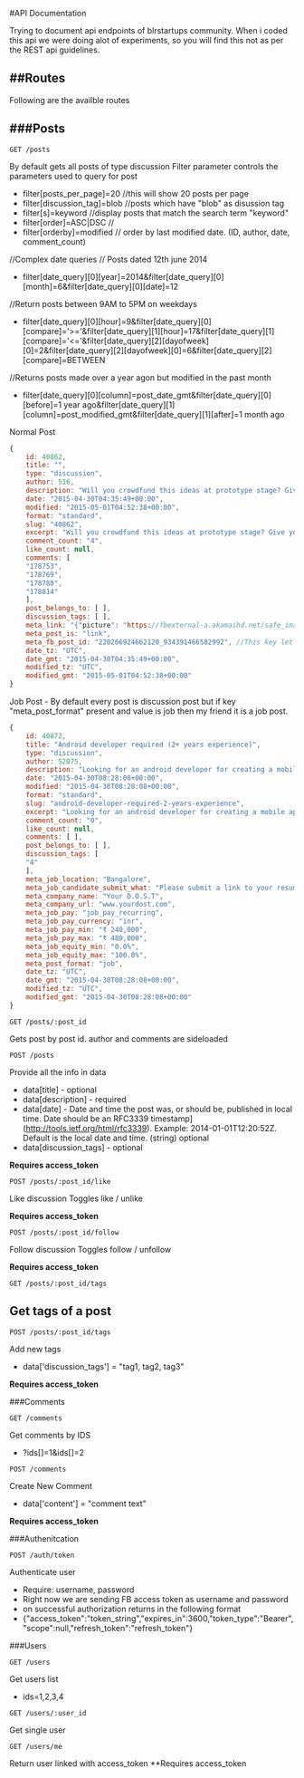 #API Documentation

Trying to document api endpoints of blrstartups community. When i coded this api we were doing alot of experiments, so you will find this not as per the REST api guidelines.

##Routes
---

Following are the availble routes 

###Posts
---
```
GET /posts
```

By default gets all posts of type discussion
Filter parameter controls the parameters used to query for post

* filter[posts_per_page]=20 //this will show 20 posts per page
* filter[discussion_tag]=blob //posts which have "blob" as disussion tag
* filter[s]=keyword //display posts that match the search term "keyword"
* filter[order]=ASC|DSC //
* filter[orderby]=modified // order by last modified date. (ID, author, date, comment_count)

//Complex date queries
// Posts dated 12th june 2014
* filter[date_query][0][year]=2014&filter[date_query][0][month]=6&filter[date_query][0][date]=12

//Return posts between 9AM to 5PM on weekdays
* filter[date_query][0][hour]=9&filter[date_query][0][compare]='>='&filter[date_query][1][hour]=17&filter[date_query][1][compare]='<='&filter[date_query][2][dayofweek][0]=2&filter[date_query][2][dayofweek][0]=6&filter[date_query][2][compare]=BETWEEN

//Returns posts made over a year agon but modified in the past month
* filter[date_query][0][column]=post_date_gmt&filter[date_query][0][before]=1 year ago&filter[date_query][1][column]=post_modified_gmt&filter[date_query][1][after]=1 month ago

Normal Post
```javascript
{
    id: 40862,
    title: "",
    type: "discussion",
    author: 516,
    description: "Will you crowdfund this ideas at prototype stage? Give your views &amp; what validations will you look for before putting your credit card",
    date: "2015-04-30T04:35:49+00:00",
    modified: "2015-05-01T04:52:38+00:00",
    format: "standard",
    slug: "40862",
    excerpt: "Will you crowdfund this ideas at prototype stage? Give your views &amp; what validations will you look for before putting your credit card 26 Innovative Ideas By School Students That Will Blow Your Mind Away! These young geniuses could't wait to grow old to innovate something, so they started early. See these amazing 26 innovations [&hellip;]",
    comment_count: "4",
    like_count: null,
    comments: [
    "178753",
    "178769",
    "178788",
    "178814"
    ],
    post_belongs_to: [ ],
    discussion_tags: [ ], 
    meta_link: "{"picture": "https://fbexternal-a.akamaihd.net/safe_image.php?d=AQBxCPU48Fq2bjWW&w=130&h=130&url=http%3A%2F%2Fwww.thebetterindia.com%2Fwp-content%2Fuploads%2F2014%2F06%2FBULB-REMOVER.png&cfs=1&sx=573&sy=0&sw=627&sh=627", "description": "These young geniuses could't wait to grow old to innovate something, so they started early. See these amazing 26 innovations by school students across India.", "caption": "www.thebetterindia.com", "source": null, "link": "http://www.thebetterindia.com/11596/ignite-innovations/", "name": "26 Innovative Ideas By School Students That Will Blow Your Mind Away!"}",
    meta_post_is: "link",
    meta_fb_post_id: "220266924662120_934391466582992", //This key let us know that this post is present in fb too.
    date_tz: "UTC",
    date_gmt: "2015-04-30T04:35:49+00:00",
    modified_tz: "UTC",
    modified_gmt: "2015-05-01T04:52:38+00:00"
}
```

Job Post - By default every post is discussion post but if key "meta_post_format" present and value is job then my friend it is a job post.

```javascript
{
    id: 40872,
    title: "Android developer required (2+ years experience)",
    type: "discussion",
    author: 52075,
    description: "Looking for an android developer for creating a mobile app from scratch, for our startup Your D.O.S.T (www.yourdost.com). Your D.O.S.T is more than a business for us and is very close to our heart. We are IIT, IIM alumus with 5+ years of experience, passionate about the idea and have left our jobs to start this venture. We are looking for hardworking individuals who believe in the idea and will be equally passionate to work in a startup culture. We are looking for people with past experience in building android apps.",
    date: "2015-04-30T08:28:08+00:00",
    modified: "2015-04-30T08:28:08+00:00",
    format: "standard",
    slug: "android-developer-required-2-years-experience",
    excerpt: "Looking for an android developer for creating a mobile app from scratch, for our startup Your D.O.S.T (www.yourdost.com). Your D.O.S.T is more than a business for us and is very close to our heart. We are IIT, IIM alumus with 5+ years of experience, passionate about the idea and have left our jobs to start [&hellip;]",
    comment_count: "0",
    like_count: null,
    comments: [ ],
    post_belongs_to: [ ],
    discussion_tags: [
    "4"
    ],
    meta_job_location: "Bangalore",
    meta_job_candidate_submit_what: "Please submit a link to your resume and a short note on the relevant past experience (links to the mobile apps created in the past)",
    meta_company_name: "Your D.O.S.T",
    meta_company_url: "www.yourdost.com",
    meta_job_pay: "job_pay_recurring",
    meta_job_pay_currency: "inr",
    meta_job_pay_min: "₹ 240,000",
    meta_job_pay_max: "₹ 480,000",
    meta_job_equity_min: "0.0%",
    meta_job_equity_max: "100.0%",
    meta_post_format: "job",
    date_tz: "UTC",
    date_gmt: "2015-04-30T08:28:08+00:00",
    modified_tz: "UTC",
    modified_gmt: "2015-04-30T08:28:08+00:00"
}
```

```
GET /posts/:post_id
```

Gets post by post id.
author and comments are sideloaded

```
POST /posts
```

Provide all the info in data 
* data[title] - optional
* data[description] - required
* data[date] - Date and time the post was, or should be, published in local time. Date should be an RFC3339    timestamp](http://tools.ietf.org/html/rfc3339). Example: 2014-01-01T12:20:52Z. Default is the local date and time. (string) optional
* data[discussion_tags] - optional 

**Requires access_token**

```
POST /posts/:post_id/like
```

Like discussion
Toggles like / unlike

**Requires access_token**

```
POST /posts/:post_id/follow
```

Follow discussion
Toggles follow / unfollow

**Requires access_token**

```
GET /posts/:post_id/tags
```

Get tags of a post
---

```
POST /posts/:post_id/tags
```

Add new tags
* data['discussion_tags'] = "tag1, tag2, tag3"

**Requires access_token**

###Comments

```
GET /comments
```

Get comments by IDS
* ?ids[]=1&ids[]=2

```
POST /comments
```

Create New Comment
* data['content'] = "comment text"

**Requires access_token**

###Authenitcation
```
POST /auth/token
```

Authenticate user
* Require: username, password
* Right now we are sending FB access token as username and password
* on successful authorization returns in the following format
* {"access_token":"token_string","expires_in":3600,"token_type":"Bearer","scope":null,"refresh_token":"refresh_token"}

###Users
```
GET /users 
```

Get users list 
* ids=1,2,3,4

```
GET /users/:user_id
```

Get single user

```
GET /users/me
```
Return user linked with access_token
**Requires access_token
